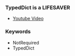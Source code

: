 ### TypedDict is a LIFESAVER

- [Youtube Video](https://www.youtube.com/watch?v=udP4cD2JAFM&pp=ygUmVHlwZWREaWN0IGlzIGEgTElGRVNBVkVSIFt1ZFA0Y0QySkFGTV0%3D)

### Keywords

- NotRequired
- TypedDict
